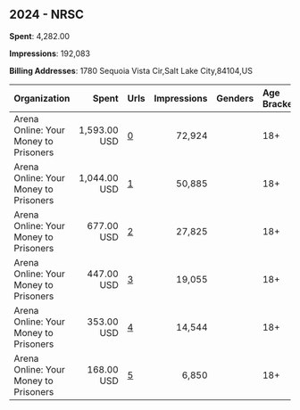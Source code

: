 ## 2024 - NRSC 
**Spent**: 4,282.00

**Impressions**: 192,083

**Billing Addresses**: 1780 Sequoia Vista Cir,Salt Lake City,84104,US

|Organization|Spent|Urls|Impressions|Genders|Age Brackets|Country Codes|
|:---|---:|:---|---:|:---|:---|:---|
|Arena Online: Your Money to Prisoners|1,593.00 USD|[0](https://www.snap.com/political-ads/asset/db5fbd38ae73713828d6a4072f995477525b13dda77cc194f705eccbbb2ded2c?mediaType=mp4)|72,924||18+|united states|
|Arena Online: Your Money to Prisoners|1,044.00 USD|[1](https://www.snap.com/political-ads/asset/20f02c309128e688683ed47f0ccf1cccec6d4f050c365089e1eda0930d2e2dfa?mediaType=mp4)|50,885||18+|united states|
|Arena Online: Your Money to Prisoners|677.00 USD|[2](https://www.snap.com/political-ads/asset/41987faf6006cb4dc3b3d8bd2daa3efebbcc7adfde5bf603bd4e1d46499b71c5?mediaType=mp4)|27,825||18+|united states|
|Arena Online: Your Money to Prisoners|447.00 USD|[3](https://www.snap.com/political-ads/asset/e648a4771f4f3384141a5c9115651ff559c22b8b7ed2ce92bdedc99af49809f6?mediaType=mp4)|19,055||18+|united states|
|Arena Online: Your Money to Prisoners|353.00 USD|[4](https://www.snap.com/political-ads/asset/c284d7b70c14feb40c222ed70567415131e1c20bada335ff3cc1d625d116a1a8?mediaType=mp4)|14,544||18+|united states|
|Arena Online: Your Money to Prisoners|168.00 USD|[5](https://www.snap.com/political-ads/asset/c284d7b70c14feb40c222ed70567415131e1c20bada335ff3cc1d625d116a1a8?mediaType=mp4)|6,850||18+|united states|
